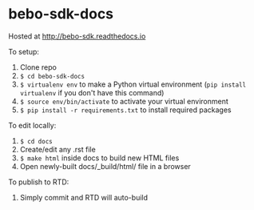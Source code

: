 # bebo-sdk-docs

Hosted at http://bebo-sdk.readthedocs.io

To setup:

1. Clone repo
2. `$ cd bebo-sdk-docs`
3. `$ virtualenv env` to make a Python virtual environment (`pip install virtualenv` if you don't have this command)
4. `$ source env/bin/activate` to activate your virtual environment
5. `$ pip install -r requirements.txt` to install required packages

To edit locally:

1. `$ cd docs` 
1. Create/edit any .rst file
2. `$ make html` inside docs to build new HTML files
3. Open newly-built docs/_build/html/ file in a browser

To publish to RTD:

1. Simply commit and RTD will auto-build
